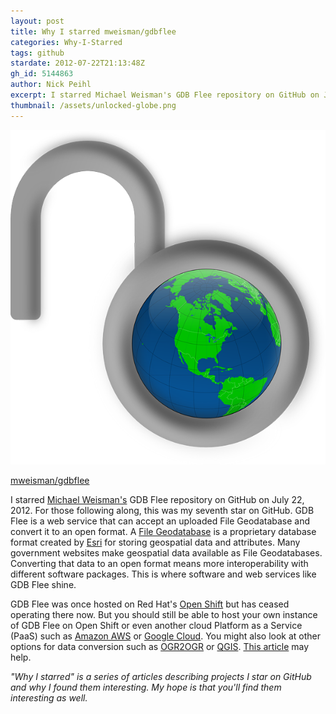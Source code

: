 ```yaml
---
layout: post
title: Why I starred mweisman/gdbflee
categories: Why-I-Starred
tags: github
stardate: 2012-07-22T21:13:48Z
gh_id: 5144863
author: Nick Peihl
excerpt: I starred Michael Weisman's GDB Flee repository on GitHub on July 22, 2012. GDB Flee is a web service that can accept an uploaded File Geodatabase and convert it to an open format.
thumbnail: /assets/unlocked-globe.png
---
```


![Unlocked Globe](/assets/unlocked-globe.png)

[mweisman/gdbflee](https://github.com/mweisman/gdbflee)

I starred [Michael Weisman's](http://www.twitter.com/mweisman) GDB Flee repository on GitHub on July 22, 2012. For those following along, this was my seventh star on GitHub. GDB Flee is a web service that can accept an uploaded File Geodatabase and convert it to an open format. A [File Geodatabase](http://desktop.arcgis.com/en/arcmap/10.3/manage-data/administer-file-gdbs/file-geodatabases.htm) is a proprietary database format created by [Esri](http://esri.com) for storing geospatial data and attributes. Many government websites make geospatial data available as File Geodatabases. Converting that data to an open format means more interoperability with different software packages. This is where software and web services like GDB Flee shine.

GDB Flee was once hosted on Red Hat's [Open Shift](http://openshift.com) but has ceased operating there now. But you should still be able to host your own instance of GDB Flee on Open Shift or even another cloud Platform as a Service (PaaS) such as [Amazon AWS](http://aws.amazon.com) or [Google Cloud](https://cloud.google.com/). You might also look at other options for data conversion such as [OGR2OGR](http://gdal.org/ogr2ogr.html) or [QGIS](http://qgis.org). [This article](http://gis.ucla.edu/node/15) may help.

*"Why I starred" is a series of articles describing projects I star on GitHub and why I found them interesting. My hope is that you'll find them interesting as well.*
